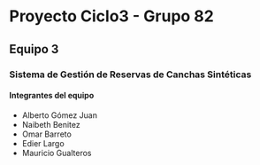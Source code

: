 # Proyecto Ciclo3 - Grupo 82

## Equipo 3

### Sistema de Gestión de Reservas de Canchas Sintéticas

#### Integrantes del equipo

- Alberto Gómez Juan
- Naibeth Benitez
- Omar Barreto
- Edier Largo
- Mauricio Gualteros

